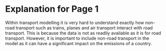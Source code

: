 # Explanation for Page 1
Within transport modelling it is very hard to understand exactly how non-road transport such as trains, planes and air transport interact with road transport. This is because the data is not as readily available as it is for road transport. However, it is important to include non-road transport in the model as it can have a significant impact on the emissions of a country.